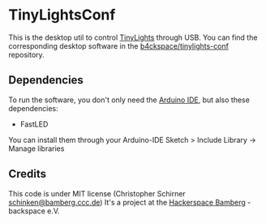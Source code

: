 # TinyLightsConf

This is the desktop util to control [TinyLights](https://www.hackerspace-bamberg.de/TinyLights) through USB. You can find the corresponding desktop software in the [b4ckspace/tinylights-conf](https://github.com/b4ckspace/tinylights-conf) repository.

## Dependencies

To run the software, you don't only need the [Arduino IDE](http://arduino.org), but also these dependencies:

* FastLED

You can install them through your Arduino-IDE Sketch > Include Library -> Manage libraries

## Credits

This code is under MIT license (Christopher Schirner <schinken@bamberg.ccc.de>)
It's a project at the [Hackerspace Bamberg](https://hackerspace-bamberg.de) - backspace e.V.
